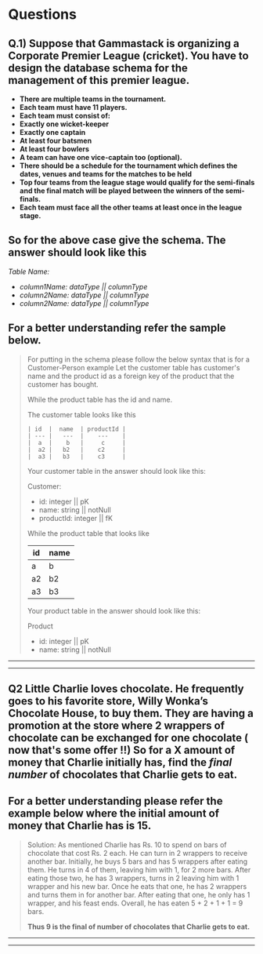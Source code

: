 # Questions

## Q.1) Suppose that Gammastack is organizing a Corporate Premier League (cricket). **You have to design the database schema for the management of this premier league.**
- **There are multiple teams in the tournament.**
- **Each team must have 11 players.**
- **Each team must consist of:**
- **Exactly one wicket-keeper**
- **Exactly one captain**
- **At least four batsmen**
- **At least four bowlers**
- **A team can have one vice-captain too (optional).**
- **There should be a schedule for the tournament which defines the dates, venues and teams for the matches to be held**
- **Top four teams from the league stage would qualify for the semi-finals and the final match will be played between the winners of the semi-finals.**
- **Each team must face all the other teams at least once in the league stage.**

## So for the above case give the schema. The answer should look like this

*Table Name:*
- *column1Name: dataType || columnType*
- *column2Name: dataType || columnType* 
- *column2Name: dataType || columnType*

## For a better understanding refer the sample below.

> For putting in the schema please follow the below syntax that is for a Customer-Person example
> Let the customer table has customer's name and the product id as a foreign key of the product that the customer has bought.
> 
> While the product table has the id and name.
> 
> The customer table looks like this
> 
> 
>     | id  |  name  | productId |
>     | --- |   ---  |    ---    |
>     |  a  |    b   |     c     |
>     |  a2 |   b2   |    c2     |
>     |  a3 |   b3   |    c3     |
> 
> Your customer table in the answer should look like this:
> 
> Customer:
> - id: integer || pK
> - name: string || notNull
> - productId: integer || fK
> 
> While the product table that looks like
> 
> | id  |  name  | 
> | --- |   ---  |
> |  a  |    b   |
> |  a2 |   b2   |
> |  a3 |   b3   |
> 
> Your product table in the answer should look like this:
> 
> Product
> - id: integer || pK
> - name: string || notNull

***
***
## Q2 Little Charlie loves chocolate. He frequently goes to his favorite store, Willy Wonka’s Chocolate House, to buy them. They are having a promotion at the store where 2 wrappers of chocolate can be exchanged for one chocolate ( now that's some offer !!) So for a X amount of money that Charlie initially has, **find the _final number_ of chocolates that Charlie gets to eat.**

## For a better understanding please refer the example below where the initial amount of money that Charlie has is 15.

> Solution: As mentioned Charlie has Rs. 10 to spend on bars of chocolate that cost Rs. 2 each. He can turn in 2 wrappers to receive another bar. Initially, he buys 5 bars and has 5 wrappers after eating them. He turns in 4 of them, leaving him with 1, for 2 more bars. After eating those two, he has 3  wrappers, turns in 2 leaving him with 1 wrapper and his new bar. Once he eats that one, he has  2 wrappers and turns them in for another bar. After eating that one, he only has 1 wrapper, and his feast ends. Overall, he has eaten 5 + 2 + 1 + 1 = 9 bars.
> 
> **Thus 9 is the final of number of chocolates that Charlie gets to eat.**

***
***

